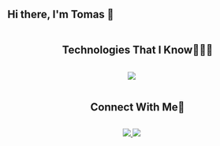 ## Hi there, I'm Tomas 👋




<div id="user-content-toc">
  <ul align="center">
    <summary><h2 style="display: inline-block">Technologies That I Know👨🏻‍💻</h2></summary>
  </ul>
</div>
<!--tech stack icons-->
<p align="center">
  <a href="https://skillicons.dev">
    <img src="https://skillicons.dev/icons?i=html,css,js,ts,react,tailwind,bootstrap,java,cs,dotnet,nodejs,php,docker,postgres,mongodb,mysql,postman,vscode,git,github,netlify,azure,bash,linux,kali,figma&perline=13" />
  </a>
</p>

<div id="user-content-toc">
  <ul align="center">
    <summary><h2 style="display: inline-block">Connect With Me🤝</h2></summary>
  </ul>
</div>

<!--icons and links-->
<p align="center">
<a href="https://www.linkedin.com/in/tomas-gonzalez-881966366/" target="blank">
  <img src="https://skillicons.dev/icons?i=linkedin" />
</a> 
<a href="mailto:tomasgz2006@gmail.com" target="blank">
  <img src="https://skillicons.dev/icons?i=gmail"/>
</a>
</p>
<!--
**tomasgonzalez0/tomasgonzalez0** is a ✨ _special_ ✨ repository because its `README.md` (this file) appears on your GitHub profile.

Here are some ideas to get you started:

- 🔭 I’m currently working on ...
- 🌱 I’m currently learning ...
- 👯 I’m looking to collaborate on ...
- 🤔 I’m looking for help with ...
- 💬 Ask me about ...
- 📫 How to reach me: ...
- 😄 Pronouns: ...
- ⚡ Fun fact: ...
-->
